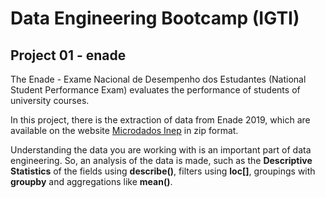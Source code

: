 # Data Engineering Bootcamp (IGTI)

## Project 01 - enade
The Enade - Exame Nacional de Desempenho dos Estudantes (National Student Performance Exam) evaluates the performance of students of university courses.

In this project, there is the extraction of data from Enade 2019, which are available on the website [Microdados Inep](https://www.gov.br/inep/pt-br/acesso-a-informacao/dados-abertos/microdados/enade) in zip format.

Understanding the data you are working with is an important part of data engineering. So, an analysis of the data is made, such as the **Descriptive Statistics** of the fields using **describe()**, filters using **loc[]**, groupings with **groupby** and aggregations like **mean()**.